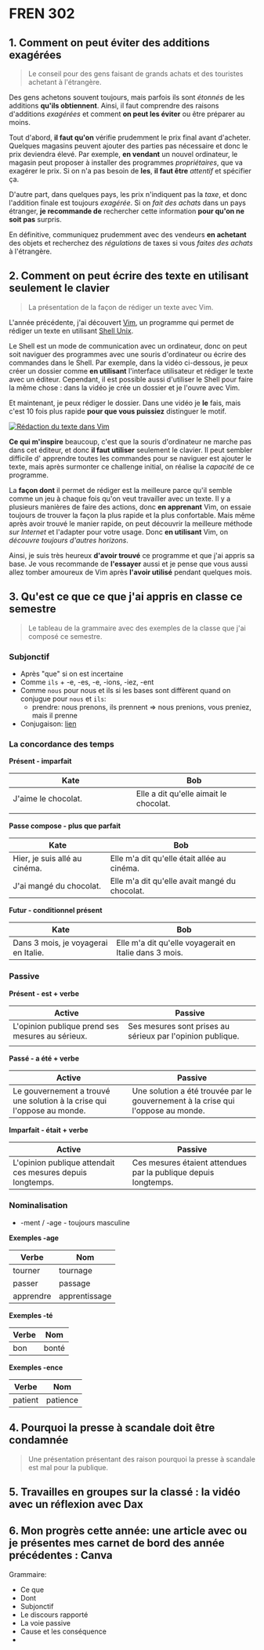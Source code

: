 # FREN 302

## 1. Comment on peut éviter des additions exagérées

> Le conseil pour des gens faisant de grands achats et des touristes achetant à l'étrangère.

Des gens achetons souvent toujours, mais parfois ils sont *étonnés* de les additions **qu'ils obtiennent**. Ainsi, il faut comprendre des raisons d'additions *exagérées* et comment **on peut les éviter** ou être préparer au moins.

Tout d'abord, **il faut qu'on** vérifie prudemment le prix final avant d'acheter.
Quelques magasins peuvent ajouter des parties pas nécessaire et donc le prix deviendra élevé.
Par exemple, **en vendant** un nouvel ordinateur, le magasin peut proposer à installer des programmes *propriétaires*, que va exagérer le prix. Si on n'a pas besoin de **les**, **il faut être** *attentif* et spécifier ça.

D'autre part, dans quelques pays, les prix n'indiquent pas la *taxe*, et donc l'addition finale est toujours *exagérée*.
Si on *fait des achats* dans un pays étranger, **je recommande de** rechercher cette information **pour qu'on ne soit pas** surpris.

En définitive, communiquez prudemment avec des vendeurs **en achetant** des objets et recherchez des *régulations* de taxes si vous *faites des achats* à l'étrangère.

## 2. Comment on peut écrire des texte en utilisant seulement le clavier

> La présentation de la façon de rédiger un texte avec Vim.

L'année précédente, j'ai découvert [Vim](https://fr.wikipedia.org/wiki/Vim), un programme qui permet de rédiger un texte en utilisant [Shell Unix](https://fr.wikipedia.org/wiki/Shell_Unix).

Le Shell est un mode de communication avec un ordinateur, donc on peut soit naviguer des programmes avec une souris d'ordinateur ou écrire des commandes dans le Shell.
Par exemple, dans la vidéo ci-dessous, je peux créer un dossier comme **en utilisant** l'interface utilisateur et rédiger le texte avec un éditeur.
Cependant, il est possible aussi d'utiliser le Shell pour faire la même chose : dans la vidéo je crée un dossier et je l'ouvre avec Vim.

Et maintenant, je peux rédiger le dossier.
Dans une vidéo je **le** fais, mais c'est 10 fois plus rapide **pour que vous puissiez** distinguer le motif.

[![Rédaction du texte dans Vim](https://i3.ytimg.com/vi/3sXNK00YagM/0.jpg)](https://youtu.be/3sXNK00YagM)

**Ce qui m'inspire** beaucoup, c'est que la souris d'ordinateur ne marche pas dans cet éditeur, et donc **il faut utiliser** seulement le clavier.
Il peut sembler difficile d' apprendre toutes les commandes pour se naviguer est ajouter le texte, mais après surmonter ce challenge initial, on réalise la *capacité* de ce programme.

La **façon dont** il permet de rédiger est la meilleure parce qu'il semble comme un jeu à chaque fois qu'on veut travailler avec un texte.
Il y a plusieurs manières de faire des actions, donc **en apprenant** Vim, on essaie toujours de trouver la façon la plus rapide et la plus confortable.
Mais même après avoir trouvé le manier rapide, on peut découvrir la meilleure méthode *sur Internet* et l'adapter pour votre usage.
Donc **en utilisant** Vim, on *découvre toujours d'autres horizons*.

Ainsi, je suis très heureux **d'avoir trouvé** ce programme et que j'ai appris sa base.
Je vous recommande de **l'essayer** aussi et je pense que vous aussi allez tomber amoureux de Vim après **l'avoir utilisé** pendant quelques mois.

## 3. Qu'est ce que ce que j'ai appris en classe ce semestre

> Le tableau de la grammaire avec des exemples de la classe que j'ai composé ce semestre.

### Subjonctif

- Après "que" si on est incertaine
- Comme `ils` + -e, -es, -e, -ions, -iez, -ent
- Comme `nous` pour nous et ils si les bases sont diffèrent quand on conjugue pour `nous` et `ils`:
  * prendre: nous prenons, ils prennent => nous prenions, vous preniez, mais il prenne
- Conjugaison: [lien](https://lecoursdefrancais.weebly.com/le-subjonctif.html#:~:text=The%20subjonctif%20is%20a%20French,desire%2C%20emotion%2C%20or%20uncertainty)

### La concordance des temps

**Présent - imparfait**

| Kate                | Bob                                    |
| ------------------- | -------------------------------------- |
| J'aime le chocolat. | Elle a dit qu'elle aimait le chocolat. |
| <img width=300px> | <img width=300px> |

**Passe compose - plus que parfait**

| Kate                          | Bob                                           |
| ----------------------------- | --------------------------------------------- |
| Hier, je suis allé au cinéma. | Elle m'a dit qu'elle était allée au cinéma.   |
| J'ai mangé du chocolat.       | Elle m'a dit qu'elle avait mangé du chocolat. |

**Futur - conditionnel présent**

| Kate                                 | Bob                                                    |
| ------------------------------------ | ------------------------------------------------------ |
| Dans 3 mois, je voyagerai en Italie. | Elle m'a dit qu'elle voyagerait en Italie dans 3 mois. |

### Passive

**Présent - est + verbe**

| Active                                           | Passive                                                    |
| ------------------------------------------------ | ---------------------------------------------------------- |
| L'opinion publique prend ses mesures au sérieux. | Ses mesures sont prises au sérieux par l'opinion publique. |
| <img width=300px> | <img width=300px> |

**Passé - a été + verbe**

| Active                                                                  | Passive                                                                          |
| ----------------------------------------------------------------------- | -------------------------------------------------------------------------------- |
| Le gouvernement a trouvé une solution à la crise qui l'oppose au monde. | Une solution a été trouvée par le gouvernement à la crise qui l'oppose au monde. |

**Imparfait - était + verbe**

| Active                                                     | Passive                                                         |
| ---------------------------------------------------------- | --------------------------------------------------------------- |
| L'opinion publique attendait ces mesures depuis longtemps. | Ces mesures étaient attendues par la publique depuis longtemps. |

### Nominalisation

- -ment / -age - toujours masculine

**Exemples -age**

| Verbe     | Nom           |
| --------- | ------------- |
| tourner   | tournage      |
| passer    | passage       |
| apprendre | apprentissage |

**Exemples -té**

| Verbe | Nom   |
| ----- | ----- |
| bon   | bonté |

**Exemples -ence**

| Verbe   | Nom      |
| ------- | -------- |
| patient | patience |

## 4. Pourquoi la presse à scandale doit être condamnée

> Une présentation présentant des raison pourquoi la presse à scandale est mal pour la publique.

<object data="./La presse à scandale doit être condamnée.pdf" type="application/pdf" width="100%" height="600px"></object> 

## 5. Travailles en groupes sur la classé : la vidéo avec un réflexion avec Dax

## 6. Mon progrès cette année: une article avec ou je présentes mes carnet de bord des année précédentes : Canva

Grammaire:

- Ce que
- Dont
- Subjonctif
- Le discours rapporté
- La voie passive
- Cause et les conséquence
- 
